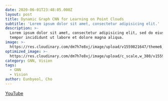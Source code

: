 ```yaml
---
date: 2020-06-01T23:48:05.000Z
layout: post
title: Dynamic Graph CNN for Learning on Point Clouds
subtitle: 'Lorem ipsum dolor sit amet, consectetur adipisicing elit.'
description: >-
  Lorem ipsum dolor sit amet, consectetur adipisicing elit, sed do eiusmod
  tempor incididunt ut labore et dolore magna aliqua.
image: >-
  https://res.cloudinary.com/dm7h7e8xj/image/upload/v1559821647/theme6_qeeojf.jpg
optimized_image: >-
  https://res.cloudinary.com/dm7h7e8xj/image/upload/c_scale,w_380/v1559821647/theme6_qeeojf.jpg
category: GNN, Vision
tags:
  - GNN
  - Vision
author: Eunbyeol, Cho
---
```

[YouTube](https://youtu.be/nK5-pL3_zXk)